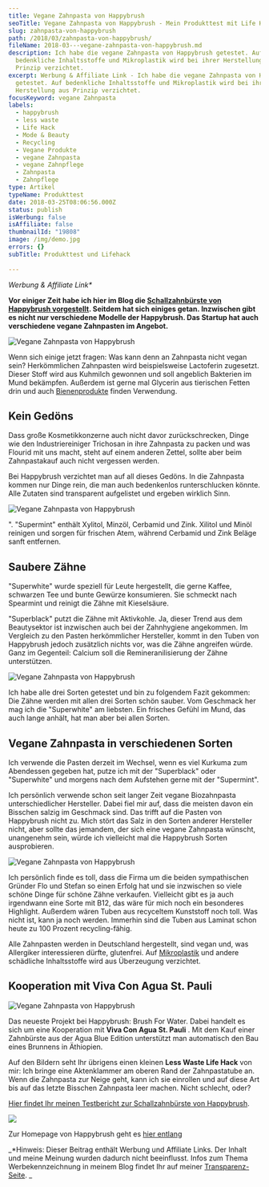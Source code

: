 ```yaml
---
title: Vegane Zahnpasta von Happybrush
seoTitle: Vegane Zahnpasta von Happybrush - Mein Produkttest mit Life Hack
slug: zahnpasta-von-happybrush
path: /2018/03/zahnpasta-von-happybrush/
fileName: 2018-03---vegane-zahnpasta-von-happybrush.md
description: Ich habe die vegane Zahnpasta von Happybrush getestet. Auf
  bedenkliche Inhaltsstoffe und Mikroplastik wird bei ihrer Herstellung aus
  Prinzip verzichtet.
excerpt: Werbung & Affiliate Link - Ich habe die vegane Zahnpasta von Happybrush
  getestet. Auf bedenkliche Inhaltsstoffe und Mikroplastik wird bei ihrer
  Herstellung aus Prinzip verzichtet.
focusKeyword: vegane Zahnpasta
labels:
  - happybrush
  - less waste
  - Life Hack
  - Mode & Beauty
  - Recycling
  - Vegane Produkte
  - vegane Zahnpasta
  - vegane Zahnpflege
  - Zahnpasta
  - Zahnpflege
type: Artikel
typeName: Produkttest
date: 2018-03-25T08:06:56.000Z
status: publish
isWerbung: false
isAffiliate: false
thumbnailId: "19808"
image: /img/demo.jpg
errors: {}
subTitle: Produkttest und Lifehack
  
---
```


_Werbung &amp; Affiliate Link\*_

**Vor einiger Zeit habe ich hier im Blog die
[Schallzahnbürste von Happybrush vorgestellt](/2017/08/happybrush-der-ultimative-produkttest/).
Seitdem hat sich einiges getan. Inzwischen gibt es nicht nur verschiedene
Modelle der Happybrush. Das Startup hat auch verschiedene vegane Zahnpasten im
Angebot.**

![Vegane Zahnpasta von Happybrush](http://cardamonchai.com/wp-content/uploads/2018/02/39525964385_622dc2e8dc_z-300x200.jpg)

Wenn sich einige jetzt fragen: Was kann denn an Zahnpasta nicht vegan sein?
Herkömmlichen Zahnpasten wird beispielsweise Lactoferin zugesetzt. Dieser Stoff
wird aus Kuhmilch gewonnen und soll angeblich Bakterien im Mund bekämpfen.
Außerdem ist gerne mal Glycerin aus tierischen Fetten drin und auch
[Bienenprodukte](/2014/10/honig-das-ist-jetzt-aber-wirklich-ubertrieben-oder/)
finden Verwendung.

## Kein Gedöns

Dass große Kosmetikkonzerne auch nicht davor zurückschrecken, Dinge wie den
Industriereiniger Trichosan in ihre Zahnpasta zu packen und was Flourid mit uns
macht, steht auf einem anderen Zettel, sollte aber beim Zahnpastakauf auch nicht
vergessen werden.

Bei Happybrush verzichtet man auf all dieses Gedöns. In die Zahnpasta kommen nur
Dinge rein, die man auch bedenkenlos runterschlucken könnte. Alle Zutaten sind
transparent aufgelistet und ergeben wirklich Sinn.

![Vegane Zahnpasta von Happybrush](http://cardamonchai.com/wp-content/uploads/2018/02/26550793028_7d557222a9_z-300x200.jpg)

". "Supermint" enthält Xylitol, Minzöl, Cerbamid und Zink. Xilitol und Minöl
reinigen und sorgen für frischen Atem, während Cerbamid und Zink Beläge sanft
entfernen.

## Saubere Zähne

"Superwhite" wurde speziell für Leute hergestellt, die gerne Kaffee, schwarzen
Tee und bunte Gewürze konsumieren. Sie schmeckt nach Spearmint und reinigt die
Zähne mit Kieselsäure.

"Superblack" putzt die Zähne mit Aktivkohle. Ja, dieser Trend aus dem
Beautysektor ist inzwischen auch bei der Zahnhygiene angekommen. Im Vergleich zu
den Pasten herkömmlicher Hersteller, kommt in den Tuben von Happybrush jedoch
zusätzlich nichts vor, was die Zähne angreifen würde. Ganz im Gegenteil: Calcium
soll die Remineranilisierung der Zähne unterstützen.

![Vegane Zahnpasta von Happybrush](http://cardamonchai.com/wp-content/uploads/2018/02/25550459097_2fdd182be1_z-300x200.jpg)

Ich habe alle drei Sorten getestet und bin zu folgendem Fazit gekommen: Die
Zähne werden mit allen drei Sorten schön sauber. Vom Geschmack her mag ich die
"Superwhite" am liebsten. Ein frisches Gefühl im Mund, das auch lange anhält,
hat man aber bei allen Sorten.

## Vegane Zahnpasta in verschiedenen Sorten

Ich verwende die Pasten derzeit im Wechsel, wenn es viel Kurkuma zum Abendessen
gegeben hat, putze ich mit der "Superblack" oder "Superwhite" und morgens nach
dem Aufstehen gerne mit der "Supermint".

Ich persönlich verwende schon seit langer Zeit vegane Biozahnpasta
unterschiedlicher Hersteller. Dabei fiel mir auf, dass die meisten davon ein
Bisschen salzig im Geschmack sind. Das trifft auf die Pasten von Happybrush
nicht zu. Mich stört das Salz in den Sorten anderer Hersteller nicht, aber
sollte das jemandem, der sich eine vegane Zahnpasta wünscht, unangenehm sein,
würde ich vielleicht mal die Happybrush Sorten ausprobieren.

![Vegane Zahnpasta von Happybrush](http://cardamonchai.com/wp-content/uploads/2018/02/40377874972_635dfe9bc6_z-300x200.jpg)

Ich persönlich finde es toll, dass die Firma um die beiden sympathischen Gründer
Flo und Stefan so einen Erfolg hat und sie inzwischen so viele schöne Dinge für
schöne Zähne verkaufen. Vielleicht gibt es ja auch irgendwann eine Sorte mit
B12, das wäre für mich noch ein besonderes Highlight. Außerdem wären Tuben aus
recyceltem Kunststoff noch toll. Was nicht ist, kann ja noch werden. Immerhin
sind die Tuben aus Laminat schon heute zu 100 Prozent recycling-fähig.

Alle Zahnpasten werden in Deutschland hergestellt, sind vegan und, was
Allergiker interessieren dürfte, glutenfrei. Auf
[Mikroplastik](/2018/03/world-ocean-summit-2018/) und andere schädliche
Inhaltsstoffe wird aus Überzeugung verzichtet.

## Kooperation mit Viva Con Agua St. Pauli

![Vegane Zahnpasta von Happybrush](http://cardamonchai.com/wp-content/uploads/2018/02/39711209944_bf42962db3_z-300x200.jpg)

Das neueste Projekt bei Happybrush: Brush For Water. Dabei handelt es sich um
eine Kooperation mit **Viva Con Agua St. Pauli** . Mit dem Kauf einer Zahnbürste
aus der Agua Blue Edition unterstützt man automatisch den Bau eines Brunnens in
Äthiopien.

Auf den Bildern seht Ihr übrigens einen kleinen **Less Waste Life Hack** von
mir: Ich bringe eine Aktenklammer am oberen Rand der Zahnpastatube an. Wenn die
Zahnpasta zur Neige geht, kann ich sie einrollen und auf diese Art bis auf das
letzte Bisschen Zahnpasta leer machen. Nicht schlecht, oder?

[Hier findet Ihr meinen Testbericht zur Schallzahnbürste von Happybrush](/2017/08/happybrush-der-ultimative-produkttest/).

![](https://www.adcell.de/promotion/view/promoId/169537/slotId/80259)

Zur Homepage von Happybrush geht es
[hier entlang](https://www.adcell.de/promotion/click/promoId/169537/slotId/80259?param0=https%3A%2F%2Fwww.happybrush.de%2F)

_\*Hinweis: Dieser Beitrag enthält Werbung und Affiliate Links. Der Inhalt und
meine Meinung wurden dadurch nicht beeinflusst. Infos zum Thema
Werbekennzeichnung in meinem Blog findet Ihr auf meiner
[Transparenz-Seite](/werbung/). _

  